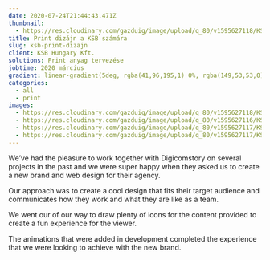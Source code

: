 ```yaml
---
date: 2020-07-24T21:44:43.471Z
thumbnail:
  - https://res.cloudinary.com/gazduig/image/upload/q_80/v1595627118/KSB/Frame_41_syfcrq.jpg
title: Print dizájn a KSB számára
slug: ksb-print-dizajn
client: KSB Hungary Kft.
solutions: Print anyag tervezése
jobtime: 2020 március
gradient: linear-gradient(5deg, rgba(41,96,195,1) 0%, rgba(149,53,53,0) 71%)
categories:
  - all
  - print
images:
  - https://res.cloudinary.com/gazduig/image/upload/q_80/v1595627118/KSB/Frame_41_syfcrq.jpg
  - https://res.cloudinary.com/gazduig/image/upload/q_80/v1595627116/KSB/Frame_40_xc9i8j.jpg
  - https://res.cloudinary.com/gazduig/image/upload/q_80/v1595627117/KSB/Frame_39_aj4eyh.jpg
  - https://res.cloudinary.com/gazduig/image/upload/q_80/v1595627117/KSB/Frame_38_clq2bv.jpg
---
```

<!--StartFragment-->

We’ve had the pleasure to work together with Digicomstory on several projects in the past and we were super happy when they asked us to create a new brand and web design for their agency.

Our approach was to create a cool design that fits their target audience and communicates how they work and what they are like as a team.

We went our of our way to draw plenty of icons for the content provided to create a fun experience for the viewer.

The animations that were added in development completed the experience that we were looking to achieve with the new brand.

<!--EndFragment-->